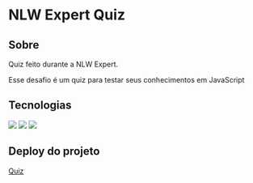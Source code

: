 <h1>NLW Expert Quiz</h1>

<h2>Sobre</h2>
<p>Quiz feito durante a NLW Expert.</p>
<p>Esse desafio é um quiz para testar seus conhecimentos em JavaScript</p>

## Tecnologias
<div>
  <img src="https://img.shields.io/badge/HTML-239120?style=for-the-badge&logo=html5&logoColor=white">
  <img src="https://img.shields.io/badge/CSS-239120?&style=for-the-badge&logo=css3&logoColor=white">
  <img src="https://img.shields.io/badge/JavaScript-F7DF1E?style=for-the-badge&logo=javascript&logoColor=black">
</div>


<h2>Deploy do projeto</h2>
<a href="https://ana-cassia-invernizzi.github.io/nlw-expert-quiz/">Quiz</a>

